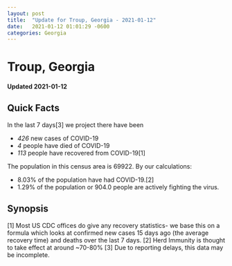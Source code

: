 ```yaml
---
layout: post
title:  "Update for Troup, Georgia - 2021-01-12"
date:   2021-01-12 01:01:29 -0600
categories: Georgia
---
```


# Troup, Georgia
#### Updated 2021-01-12

## Quick Facts

In the last 7 days[3] we project there have been
- *426* new cases of COVID-19
- *4* people have died of COVID-19
- *113* people have recovered from COVID-19[1]

The population in this census area is 69922. By our calculations:
- 8.03% of the population have had COVID-19.[2]
- 1.29% of the population or 904.0 people are actively fighting the virus.

## Synopsis




[1] Most US CDC offices do give any recovery statistics- we base this on a formula which looks at confirmed new cases
15 days ago (the average recovery time) and deaths over the last 7 days.
[2] Herd Immunity is thought to take effect at around ~70-80%
[3] Due to reporting delays, this data may be incomplete. 
    